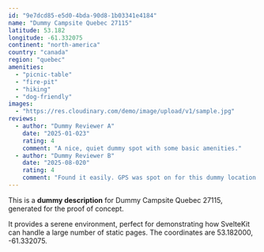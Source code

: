 ```yaml
---
id: "9e7dcd85-e5d0-4bda-90d8-1b03341e4184"
name: "Dummy Campsite Quebec 27115"
latitude: 53.182
longitude: -61.332075
continent: "north-america"
country: "canada"
region: "quebec"
amenities:
  - "picnic-table"
  - "fire-pit"
  - "hiking"
  - "dog-friendly"
images:
  - "https://res.cloudinary.com/demo/image/upload/v1/sample.jpg"
reviews:
  - author: "Dummy Reviewer A"
    date: "2025-01-023"
    rating: 4
    comment: "A nice, quiet dummy spot with some basic amenities."
  - author: "Dummy Reviewer B"
    date: "2025-08-020"
    rating: 4
    comment: "Found it easily. GPS was spot on for this dummy location."
---
```


This is a **dummy description** for Dummy Campsite Quebec 27115, generated for the proof of concept.

It provides a serene environment, perfect for demonstrating how SvelteKit can handle a large number of static pages. The coordinates are 53.182000, -61.332075.
